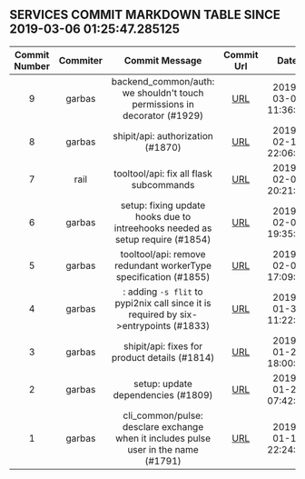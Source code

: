 ## SERVICES COMMIT MARKDOWN TABLE SINCE 2019-03-06 01:25:47.285125

| Commit Number | Commiter | Commit Message | Commit Url | Date | 
|:---:|:----:|:----------------------------------:|:------:|:----:| 
|9|garbas|backend_common/auth: we shouldn't touch permissions in decorator (#1929)|[URL](https://github.com/mozilla/release-services/commit/688dd403d87226a42ac26b9fbec5e7111e198c00)|2019-03-07 11:36:09
|8|garbas|shipit/api: authorization (#1870)|[URL](https://github.com/mozilla/release-services/commit/c7ef9d9adb87f924545efd60a51e823a7f1a2743)|2019-02-15 22:06:14
|7|rail|tooltool/api: fix all flask subcommands|[URL](https://github.com/mozilla/release-services/commit/334bfb59a9cb55a92022f600bee1e4ed41dc485f)|2019-02-07 20:21:33
|6|garbas|setup: fixing update hooks due to intreehooks needed as setup require (#1854)|[URL](https://github.com/mozilla/release-services/commit/60bc6fbdf7dcee8afa20d3e5ae7193a1d0e95873)|2019-02-07 19:35:50
|5|garbas|tooltool/api: remove redundant workerType specification (#1855)|[URL](https://github.com/mozilla/release-services/commit/ccf864e32ddf8b462450082d1859b2bb5d93d1d7)|2019-02-07 17:09:07
|4|garbas|: adding `-s flit` to pypi2nix call since it is required by six->entrypoints (#1833)|[URL](https://github.com/mozilla/release-services/commit/a9194956d6dc1be57503a3dff3aa3255e242dd61)|2019-01-31 11:22:02
|3|garbas|shipit/api: fixes for product details (#1814)|[URL](https://github.com/mozilla/release-services/commit/981d853ccfa054bac79247bca4e5aedc81d1ab14)|2019-01-25 18:00:49
|2|garbas|setup: update dependencies (#1809)|[URL](https://github.com/mozilla/release-services/commit/4687eb1f889e07c84249cd2bf6bc888fd803b528)|2019-01-22 07:42:17
|1|garbas|cli_common/pulse: desclare exchange when it includes pulse user in the name (#1791)|[URL](https://github.com/mozilla/release-services/commit/9a1f48c56dd6e007a0131147a19c4a883a0f8a45)|2019-01-16 22:24:58


